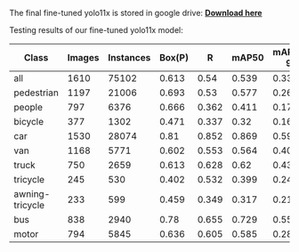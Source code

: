 The final fine-tuned yolo11x is stored in google drive: [**Download here**](https://drive.google.com/file/d/1vejrx1ADroPLlVBl9SI0dqbsv-2X4wCW/view?usp=sharing)

Testing results of our fine-tuned yolo11x model:

| Class              | Images | Instances | Box(P) | R    | mAP50 | mAP50-95 |
|--------------------|--------|-----------|--------|------|-------|----------|
| all               | 1610   | 75102     | 0.613  | 0.54 | 0.539 | 0.333    |
| pedestrian        | 1197   | 21006     | 0.693  | 0.53 | 0.577 | 0.264    |
| people           | 797    | 6376      | 0.666  | 0.362 | 0.411 | 0.172    |
| bicycle          | 377    | 1302      | 0.471  | 0.337 | 0.32  | 0.164    |
| car              | 1530   | 28074     | 0.81   | 0.852 | 0.869 | 0.595    |
| van              | 1168   | 5771      | 0.602  | 0.553 | 0.564 | 0.408    |
| truck            | 750    | 2659      | 0.613  | 0.628 | 0.62  | 0.438    |
| tricycle         | 245    | 530       | 0.402  | 0.532 | 0.399 | 0.24     |
| awning-tricycle  | 233    | 599       | 0.459  | 0.349 | 0.317 | 0.214    |
| bus              | 838    | 2940      | 0.78   | 0.655 | 0.729 | 0.553    |
| motor            | 794    | 5845      | 0.636  | 0.605 | 0.585 | 0.284    |
